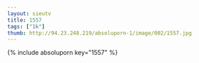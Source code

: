 ```yaml
--- 
layout: sieutv
title: 1557
tags: ["1k"]
thumb: http://94.23.248.219/absoluporn-1/image/002/1557.jpg
---
```

{% include absoluporn key="1557" %} 
